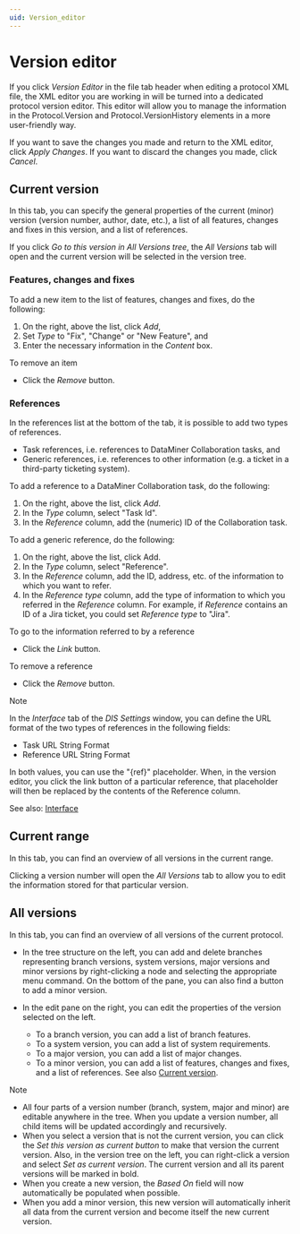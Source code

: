 ```yaml
---
uid: Version_editor
---
```


# Version editor

If you click *Version Editor* in the file tab header when editing a protocol XML file, the XML editor you are working in will be turned into a dedicated protocol version editor. This editor will allow you to manage the information in the Protocol.Version and Protocol.VersionHistory elements in a more user-friendly way.

If you want to save the changes you made and return to the XML editor, click *Apply Changes*. If you want to discard the changes you made, click *Cancel*.

## Current version

In this tab, you can specify the general properties of the current (minor) version (version number, author, date, etc.), a list of all features, changes and fixes in this version, and a list of references.

If you click *Go to this version in All Versions tree*, the *All Versions* tab will open and the current version will be selected in the version tree.

### Features, changes and fixes

To add a new item to the list of features, changes and fixes, do the following:

1. On the right, above the list, click *Add*,
1. Set *Type* to "Fix", "Change" or "New Feature", and
1. Enter the necessary information in the *Content* box.

To remove an item

- Click the *Remove* button.

### References

In the references list at the bottom of the tab, it is possible to add two types of references.

- Task references, i.e. references to DataMiner Collaboration tasks, and
- Generic references, i.e. references to other information (e.g. a ticket in a third-party ticketing system).

To add a reference to a DataMiner Collaboration task, do the following:

1. On the right, above the list, click *Add*.
1. In the *Type* column, select "Task Id".
1. In the *Reference* column, add the (numeric) ID of the Collaboration task.

To add a generic reference, do the following:

1. On the right, above the list, click Add.
1. In the *Type* column, select "Reference".
1. In the *Reference* column, add the ID, address, etc. of the information to which you want to refer.
1. In the *Reference type* column, add the type of information to which you referred in the *Reference* column. For example, if *Reference* contains an ID of a Jira ticket, you could set *Reference type* to "Jira".

To go to the information referred to by a reference

- Click the *Link* button.

To remove a reference

- Click the *Remove* button.

> [!NOTE]
> In the *Interface* tab of the *DIS Settings* window, you can define the URL format of the two types of references in the following fields:
> - Task URL String Format
> - Reference URL String Format
>
> In both values, you can use the "{ref}" placeholder. When, in the version editor, you click the link button of a particular reference, that placeholder will then be replaced by the contents of the Reference column.
>
> See also: [Interface](xref:DIS_settings#interface)

## Current range

In this tab, you can find an overview of all versions in the current range.

Clicking a version number will open the *All Versions* tab to allow you to edit the information stored for that particular version.

## All versions

In this tab, you can find an overview of all versions of the current protocol.

- In the tree structure on the left, you can add and delete branches representing branch versions, system versions, major versions and minor versions by right-clicking a node and selecting the appropriate menu command. On the bottom of the pane, you can also find a button to add a minor version.
- In the edit pane on the right, you can edit the properties of the version selected on the left.

    - To a branch version, you can add a list of branch features.
    - To a system version, you can add a list of system requirements.
    - To a major version, you can add a list of major changes.
    - To a minor version, you can add a list of features, changes and fixes, and a list of references. See also [Current version](#current-version).

> [!NOTE]
> - All four parts of a version number (branch, system, major and minor) are editable anywhere in the tree. When you update a version number, all child items will be updated accordingly and recursively.
> - When you select a version that is not the current version, you can click the *Set this version as current button* to make that version the current version. Also, in the version tree on the left, you can right-click a version and select *Set as current version*. The current version and all its parent versions will be marked in bold.
> - When you create a new version, the *Based On* field will now automatically be populated when possible.
> - When you add a minor version, this new version will automatically inherit all data from the current version and become itself the new current version.
